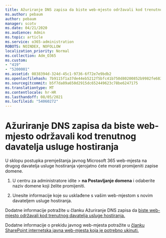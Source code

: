 ```yaml
---
title: Ažuriranje DNS zapisa da biste web-mjesto održavali kod trenutnog davatelja usluge hostiranja
ms.author: pebaum
author: pebaum
manager: scotv
ms.date: 04/21/2020
ms.audience: Admin
ms.topic: article
ms.service: o365-administration
ROBOTS: NOINDEX, NOFOLLOW
localization_priority: Normal
ms.collection: Adm_O365
ms.custom:
- "419"
- "5200001"
ms.assetid: 0838394d-324d-45c1-9736-6f72e7e9bdb2
ms.openlocfilehash: 7b9115f1a37de44eb5212f5bfc41b750d80200852b9982fe683b90af6a22a7df
ms.sourcegitcommit: b5f7da89a650d2915dc652449623c78be6247175
ms.translationtype: MT
ms.contentlocale: hr-HR
ms.lasthandoff: 08/05/2021
ms.locfileid: "54060272"
---
```

# <a name="update-dns-records-to-keep-your-website-with-your-current-hosting-provider"></a>Ažuriranje DNS zapisa da biste web-mjesto održavali kod trenutnog davatelja usluge hostiranja

U sklopu postupka premještanja javnog Microsoft 365 web-mjesta na drugog davatelja usluge hostiranja vjerojatno ćete morati promijeniti zapise domene.
  
1. U centru za administratore idite  \> **na Postavljanje domena** i odaberite naziv domene koji želite promijeniti.

2. Unesite informacije koje su usklađene s vašim web-mjestom s novim davateljem usluge hostiranja.

Dodatne informacije potražite u članku Ažuriranje DNS zapisa da [biste web-mjesto održavali kod trenutnog davatelja usluge hostiranja.](https://docs.microsoft.com/microsoft-365/admin/dns/update-dns-records-to-retain-current-hosting-provider?view=o365-worldwide)
  
Dodatne informacije o prekidu javnog web-mjesta potražite u [članku SharePoint internetska javna web-mjesta koja je potrebno ukinuti.](https://support.office.com/article/sharepoint-online-public-websites-to-be-discontinued-e86bfd2f-5c7d-446f-a430-7cfcc0130916)
